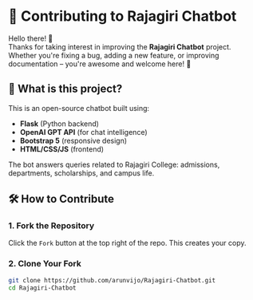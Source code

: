 # 🤝 Contributing to Rajagiri Chatbot

Hello there! 👋  
Thanks for taking interest in improving the **Rajagiri Chatbot** project. Whether you're fixing a bug, adding a new feature, or improving documentation – you're awesome and welcome here! 🚀

## 🧠 What is this project?

This is an open-source chatbot built using:
- **Flask** (Python backend)
- **OpenAI GPT API** (for chat intelligence)
- **Bootstrap 5** (responsive design)
- **HTML/CSS/JS** (frontend)

The bot answers queries related to Rajagiri College: admissions, departments, scholarships, and campus life.

## 🛠️ How to Contribute

### 1. Fork the Repository
Click the `Fork` button at the top right of the repo. This creates your copy.

### 2. Clone Your Fork
```bash
git clone https://github.com/arunvijo/Rajagiri-Chatbot.git
cd Rajagiri-Chatbot
